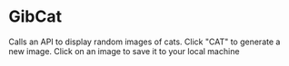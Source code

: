# GibCat
Calls an API to display random images of cats.
Click "CAT" to generate a new image.
Click on an image to save it to your local machine
